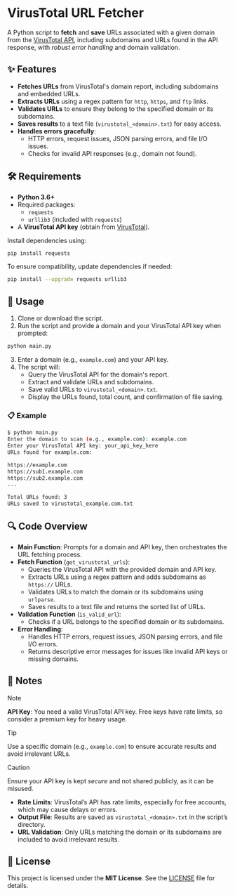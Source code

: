 # VirusTotal URL Fetcher

A Python script to **fetch** and **save** URLs associated with a given domain from the [VirusTotal API](https://www.virustotal.com/), including subdomains and URLs found in the API response, with _robust error handling_ and domain validation.

## ✨ **Features**

- **Fetches URLs** from VirusTotal's domain report, including subdomains and embedded URLs.
- **Extracts URLs** using a regex pattern for `http`, `https`, and `ftp` links.
- **Validates URLs** to ensure they belong to the specified domain or its subdomains.
- **Saves results** to a text file (`virustotal_<domain>.txt`) for easy access.
- **Handles errors gracefully**:
  - HTTP errors, request issues, JSON parsing errors, and file I/O issues.
  - Checks for invalid API responses (e.g., domain not found).

## 🛠 **Requirements**

- **Python 3.6+**
- Required packages:
  - `requests`
  - `urllib3` (included with `requests`)
- A **VirusTotal API key** (obtain from [VirusTotal](https://www.virustotal.com/)).

Install dependencies using:

```bash
pip install requests
```

To ensure compatibility, update dependencies if needed:

```bash
pip install --upgrade requests urllib3
```

## 🚀 **Usage**

1. Clone or download the script.
2. Run the script and provide a domain and your VirusTotal API key when prompted:

```bash
python main.py
```

3. Enter a domain (e.g., `example.com`) and your API key.
4. The script will:
   - Query the VirusTotal API for the domain's report.
   - Extract and validate URLs and subdomains.
   - Save valid URLs to `virustotal_<domain>.txt`.
   - Display the URLs found, total count, and confirmation of file saving.

### 📋 **Example**

```bash
$ python main.py
Enter the domain to scan (e.g., example.com): example.com
Enter your VirusTotal API key: your_api_key_here
URLs found for example.com:

https://example.com
https://sub1.example.com
https://sub2.example.com
...

Total URLs found: 3
URLs saved to virustotal_example.com.txt
```

## 🔍 **Code Overview**

- **Main Function**: Prompts for a domain and API key, then orchestrates the URL fetching process.
- **Fetch Function** (`get_virustotal_urls`):
  - Queries the VirusTotal API with the provided domain and API key.
  - Extracts URLs using a regex pattern and adds subdomains as `https://` URLs.
  - Validates URLs to match the domain or its subdomains using `urlparse`.
  - Saves results to a text file and returns the sorted list of URLs.
- **Validation Function** (`is_valid_url`):
  - Checks if a URL belongs to the specified domain or its subdomains.
- **Error Handling**:
  - Handles HTTP errors, request issues, JSON parsing errors, and file I/O errors.
  - Returns descriptive error messages for issues like invalid API keys or missing domains.

## 📝 **Notes**

> [!NOTE]  
> **API Key**: You need a valid VirusTotal API key. Free keys have rate limits, so consider a premium key for heavy usage.

> [!TIP]  
> Use a specific domain (e.g., `example.com`) to ensure accurate results and avoid irrelevant URLs.

> [!CAUTION]  
> Ensure your API key is kept _secure_ and not shared publicly, as it can be misused.

- **Rate Limits**: VirusTotal’s API has rate limits, especially for free accounts, which may cause delays or errors.
- **Output File**: Results are saved as `virustotal_<domain>.txt` in the script’s directory.
- **URL Validation**: Only URLs matching the domain or its subdomains are included to avoid irrelevant results.

## 📜 **License**

This project is licensed under the **MIT License**. See the [LICENSE](LICENSE) file for details.
